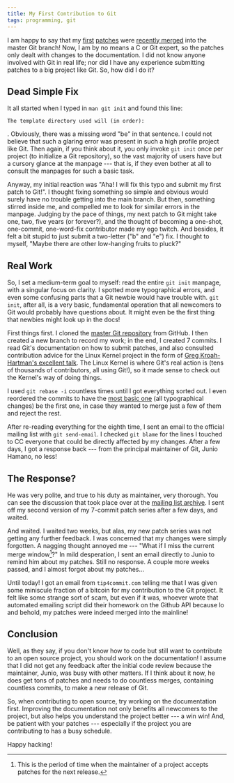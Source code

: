 ```yaml
---
title: My First Contribution to Git
tags: programming, git
---
```


I am happy to say that my [first][first] [patches][patches] were [recently merged][merged] into the master Git branch!
Now, I am by no means a C or Git expert, so the patches only dealt with changes to the documentation.
I did not know anyone involved with Git in real life; nor did I have any experience submitting patches to a big project like Git.
So, how did I do it?

## Dead Simple Fix

It all started when I typed in `man git init` and found this line:

```
The template directory used will (in order):
```

. Obviously, there was a missing word "be" in that sentence.
I could not believe that such a glaring error was present in such a high profile project like Git.
Then again, if you think about it, you only invoke `git init` once per project (to initialize a Git repository), so the vast majority of users have but a cursory glance at the manpage --- that is, if they even bother at all to consult the manpages for such a basic task.

Anyway, my initial reaction was "Aha! I will fix this typo and submit my first patch to Git!".
I thought fixing something so simple and obvious would surely have no trouble getting into the main branch.
But then, something stirred inside me, and compelled me to look for similar errors in the manpage.
Judging by the pace of things, my next patch to Git might take one, two, five years (or forever?), and the thought of becoming a one-shot, one-commit, one-word-fix contributor made my ego twitch.
And besides, it felt a bit stupid to just submit a two-letter ("b" and "e") fix.
I thought to myself, "Maybe there are other low-hanging fruits to pluck?"

## Real Work

So, I set a medium-term goal to myself: read the entire `git init` manpage, with a singular focus on clarity.
I spotted more typographical errors, and even some confusing parts that a Git newbie would have trouble with.
`git init`, after all, is a very basic, fundamental operation that all newcomers to Git would probably have questions about.
It might even be the first thing that newbies might look up in the docs!

First things first.
I cloned the [master Git repository](https://github.com/git/git) from GitHub.
I then created a new branch to record my work; in the end, I created 7 commits.
I read Git's documentation on how to submit patches, and also consulted contribution advice for the Linux Kernel project in the form of [Greg Kroah-Hartman's excellent talk](http://youtu.be/LLBrBBImJt4).
The Linux Kernel is where Git's real action is (tens of thousands of contributors, all using Git!), so it made sense to check out the Kernel's way of doing things.

I used `git rebase -i` countless times until I got everything sorted out.
I even reordered the commits to have the [most basic one](https://github.com/git/git/commit/6e1ccacbedf084971f095816f4450c4b607607c5) (all typographical changes) be the first one, in case they wanted to merge just a few of them and reject the rest.

After re-reading everything for the eighth time, I sent an email to the official mailing list with `git send-email`.
I checked `git blame` for the lines I touched to CC everyone that could be directly affected by my changes.
After a few days, I got a response back --- from the principal maintainer of Git, Junio Hamano, no less!

## The Response?

He was very polite, and true to his duty as maintainer, very thorough.
You can see the discussion that took place over at the [mailing list archive][first].
I sent off my second version of my 7-commit patch series after a few days, and waited.

And waited.
I waited two weeks, but alas, my new patch series was not getting any further feedback.
I was concerned that my changes were simply forgotten.
A nagging thought annoyed me --- "What if I miss the current merge window[^merge-window]?"
In mild desperation, I sent an email directly to Junio to remind him about my patches.
Still no response.
A couple more weeks passed, and I almost forgot about my patches...

Until today!
I got an email from `tip4commit.com` telling me that I was given some miniscule fraction of a bitcoin for my contribution to the Git project.
It felt like some strange sort of scam, but even if it was, whoever wrote that automated emailing script did their homework on the Github API because lo and behold, my patches were indeed merged into the mainline!

## Conclusion

Well, as they say, if you don't know how to code but still want to contribute to an open source project, you should work on the documentation!
I assume that I did not get any feedback after the initial code review because the maintainer, Junio, was busy with other matters.
If I think about it now, he does get tons of patches and needs to do countless merges, containing countless commits, to make a new release of Git.

So, when contributing to open source, try working on the documentation first.
Improving the documentation not only benefits all newcomers to the project, but also helps you understand the project better --- a win win!
And, be patient with your patches --- especially if the project you are contributing to has a busy schedule.

Happy hacking!

[first]: https://marc.info/?l=git&m=140700284616433&w=2
[patches]: https://marc.info/?l=git&m=140751902721342&w=2
[merged]: https://github.com/git/git/commit/4645b014c5c82a3b75337
[^merge-window]: This is the period of time when the maintainer of a project accepts patches for the next release.
